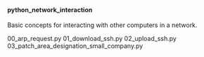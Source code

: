 <h4>python_network_interaction</h4>

<p>Basic concepts for interacting with other computers in a network.</p>

00_arp_request.py
01_download_ssh.py
02_upload_ssh.py
03_patch_area_designation_small_company.py
